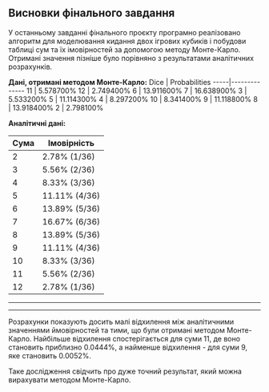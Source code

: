 ## Висновки фінального завдання

У останньому завданні фінального проєкту програмно реалізовано алгоритм для моделювання кидання двох ігрових кубиків і побудови таблиці сум та їх імовірностей за допомогою методу Монте-Карло. Отримані значення пізніше було порівняно з результатами аналітичних розрахунків.

**Дані, отримані методом Монте-Карло:** 
Dice | Probabilities
-----|--------------
11    | 5.578700%
12    | 2.749400%
6    | 13.911600%
7    | 16.638900%
3    | 5.533200%
5    | 11.114300%
4    | 8.297200%
10    | 8.341400%
9    | 11.118800%
8    | 13.918400%
2    | 2.798100% 


**Аналітичні дані:**

Сума | Імовірність
-----|--------------
2	|2.78% (1/36)
3	|5.56% (2/36)
4	|8.33% (3/36)
5	|11.11% (4/36)
6	|13.89% (5/36)
7	|16.67% (6/36)
8	|13.89% (5/36)
9	|11.11% (4/36)
10	|8.33% (3/36)
11	|5.56% (2/36)
12	|2.78% (1/36)


---

***

Розрахунки показують досить малі відхилення між аналітичними значеннями ймовірностей та тими, що були отримані методом Монте-Карло. Найбільше відхилення спостерігається для суми 11, де воно становить приблизно 0.0444%, а найменше відхилення - для суми 9, яке становить 0.0052%.

Таке дослідження свідчить про дуже точний результат, який можна вирахувати методом Монте-Карло. ​